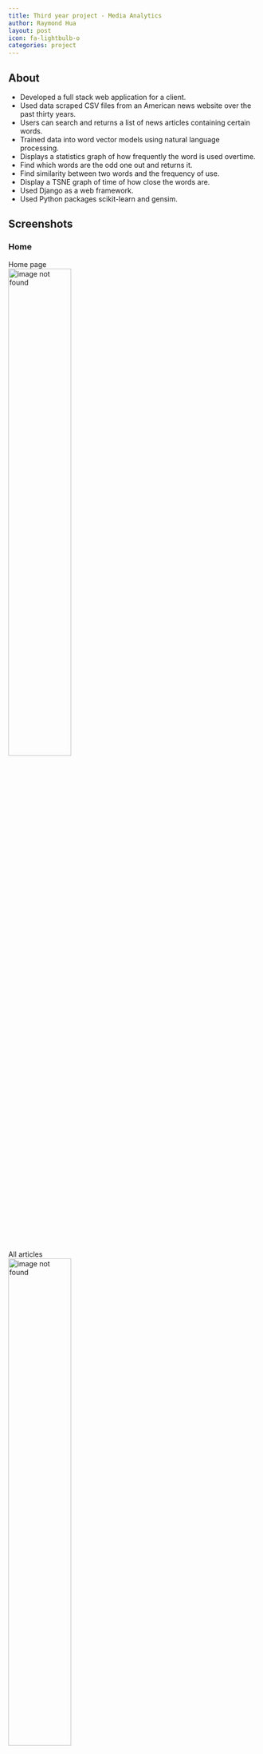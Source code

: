```yaml
---
title: Third year project - Media Analytics
author: Raymond Hua
layout: post
icon: fa-lightbulb-o
categories: project
---
```

## About
* Developed a full stack web application for a client.
* Used data scraped CSV files from an American news website over the past thirty years.
* Users can search and returns a list of news articles containing certain words.
* Trained data into word vector models using natural language processing.
* Displays a statistics graph of how frequently the word is used overtime.
* Find which words are the odd one out and returns it.
* Find similarity between two words and the frequency of use.
* Display a TSNE graph of time of how close the words are.
* Used Django as a web framework.
* Used Python packages scikit-learn and gensim.

## Screenshots

### Home
Home page<br>
<img src="{{ site.baseurl }}/assets/images/mediaanalytics/home/home.png" alt="image not found" width="50%">

All articles<br>
<img src="{{ site.baseurl }}/assets/images/mediaanalytics/home/all_articles.png" alt="image not found" width="50%">

Article<br>
<img src="{{ site.baseurl }}/assets/images/mediaanalytics/home/article.png" alt="image not found" width="50%">

All authors in the database<br>
<img src="{{ site.baseurl }}/assets/images/mediaanalytics/home/home_author.png" alt="image not found" width="50%">

All sections in the database<br>
<img src="{{ site.baseurl }}/assets/images/mediaanalytics/home/home_section.png" alt="image not found" width="50%">

### Timeline
Search page<br>
<img src="{{ site.baseurl }}/assets/images/mediaanalytics/timeline/timeline_home.png" alt="image not found" width="50%">

How frequently these words were used in the New York Times between 1970 and 2017<br>
<img src="{{ site.baseurl }}/assets/images/mediaanalytics/timeline/words.png" alt="image not found" width="50%">

...<br>
<img src="{{ site.baseurl }}/assets/images/mediaanalytics/timeline/words2.png" alt="image not found" width="50%">

How frequent the word **"trump"** was used in the New York Times between 1970 and 2017<br>
<img src="{{ site.baseurl }}/assets/images/mediaanalytics/timeline/words.png" alt="image not found" width="50%">

How frequent the word **"terrorism"** was used in the New York Times between 1970 and 2017<br>
<img src="{{ site.baseurl }}/assets/images/mediaanalytics/timeline/words.png" alt="image not found" width="50%">

How frequent the word **"dvd"** was used in the New York Times between 2006 and 2017<br>
<img src="{{ site.baseurl }}/assets/images/mediaanalytics/timeline/dvd.png" alt="image not found" width="50%">

### NLP
Search page<br>
<img src="{{ site.baseurl }}/assets/images/mediaanalytics/nlp/nlp_home.png" alt="image not found" width="50%">

Output page<br>
Comparing years 1970 to 2017<br>
<img src="{{ site.baseurl }}/assets/images/mediaanalytics/nlp/output.png" alt="image not found" width="70%">

## Repository
If you want to see how the the site works, please send me your Github username so I can add you as a guest.

## Access
If you want to try out the project yourself, you can email me at rayrayhua@outlook.com.